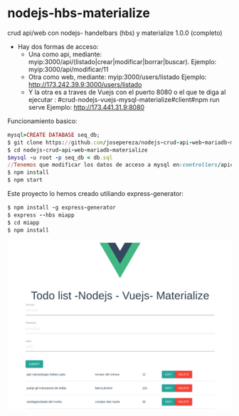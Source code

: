 # nodejs-hbs-materialize
crud api/web con nodejs- handelbars (hbs) y materialize 1.0.0 (completo)

- Hay dos formas de acceso:
  * Una como api, mediante: myip:3000/api/(listado|crear|modificar|borrar|buscar).
     Ejemplo: myip:3000/api/modificar/11
  * Otra como web, mediante: myip:3000/users/listado
     Ejemplo: http://173.242.39.9:3000/users/listado
  * Y la otra es a traves de Vuejs con el puerto 8080 o el que te diga al ejecutar : 
     #crud-nodejs-vuejs-mysql-materialize#client#npm run serve
     Ejemplo: http://173.441.31.9:8080

Funcionamiento basico:
```ruby
mysql>CREATE DATABASE seq_db;
$ git clone https://github.com/josepereza/nodejs-crud-api-web-mariadb-materialize.git
$ cd nodejs-crud-api-web-mariadb-materialize
$mysql -u root -p seq_db < db.sql
//Tenemos que modificar los datos de acceso a mysql en:controllers/apicrud.js  y controllers/listado.js
$ npm install
$ npm start
```

Este proyecto lo hemos creado utiliando express-generator:

```ruby
$ npm install -g express-generator
$ express --hbs miapp
$ cd miapp
$ npm install


```
![Alt text](todolist2.png)
